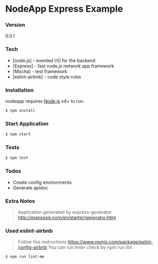# NodeApp Express Example

### Version
0.0.1

### Tech
* [node.js] - evented I/O for the backend
* [Express] - fast node.js network app framework
* [Mocha] - test framework
* [eslint-airbnb] - code style rules

### Installation

nodeapp requires [Node.js](https://nodejs.org/) v4+ to run.

```sh
$ npm install
```

### Start Application
```sh
$ npm start
```

### Tests
```sh
$ npm test
```

### Todos

 - Create config environments
 - Generate apidoc

### Extra Notes
> Application generated by express-generator
>   http://expressjs.com/en/starter/generator.html

### Used eslint-airbnb
> Follow this instructions https://www.npmjs.com/package/eslint-config-airbnb
> You can run linter check by npm run lint

```sh
$ npm run lint-me
```
